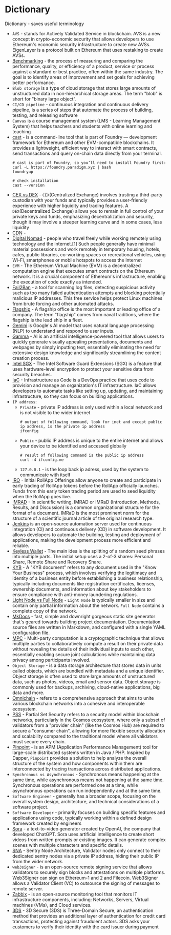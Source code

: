 # Dictionary
Dictionary - saves useful terminology

- `AVS` - stands for Actively Validated Service in blockchain. AVS is a new concept in crypto-economic security that allows developers to use Ethereum's economic security infrastructure to create new AVSs. EigenLayer is a protocol built on Ethereum that uses restaking to create AVSs.
- [Benchmarking](https://www.lucidchart.com/blog/8-steps-of-the-benchmarking-process) - the process of measuring and comparing the performance, quality, or efficiency of a product, service or process against a standard or best practice, often within the same industry. The goal is to identify areas of improvement and set goals for achieving better performance.
- `Blob storage` is a type of cloud storage that stores large amounts of unstructured data in non-hierarchical storage areas. The term "blob" is short for "binary large object". 
- `CI/CD pipeline` - continuous integration and continuous delivery pipeline, is a series of steps that automate the process of building, testing, and releasing software
- `Canvas` is a course management system (LMS - Learning Management System) that helps teachers and students with online learning and teaching
- [cast](https://www.raycast.com/merklefruit/foundry-cast-cli) - is a command-line tool that is part of Foundry — development framework for Ethereum and other EVM-compatible blockchains. It provides a lightweight, efficient way to interact with smart contracts, send transactions and query on-chain data directly from your terminal.
   ```
   # cast is part of Foundry, so you’ll need to install Foundry first:
   curl -L https://foundry.paradigm.xyz | bash
   foundryup
   
   # check installation
   cast --version
   ```
- [CEX vs DEX](https://www.bitpay.com/blog/cex-vs-dex) -  `CEX`(Centralized Exchange) involves trusting a third-party custodian with your funds and typically provides a user-friendly experience with higher liquidity and trading features. A `DEX`(Decentralized Exchange) allows you to remain in full control of your private keys and funds, emphasizing decentralization and security, though it may involve a steeper learning curve and in some cases, less liquidity
- [CDN]() - 
- [Digital Nomad](https://en.wikipedia.org/wiki/Digital_nomad) -  people who travel freely while working remotely using technology and the internet.[1] Such people generally have minimal material possessions and work remotely in temporary housing, hotels, cafes, public libraries, co-working spaces or recreational vehicles, using Wi-Fi, smartphones or mobile hotspots to access the Internet
- `EVM` - The Ethereum Virtual Machine (EVM) is a decentralized computation engine that executes smart contracts on the Ethereum network. It is a crucial component of Ethereum's infrastructure, enabling the execution of code exactly as intended.
- [Fail2Ban](https://siddhivinayak-sk.medium.com/prevent-your-website-from-brute-force-attacks-use-fail2ban-to-block-malicious-clients-92b15b5ae4ec) - a tool for scanning log files, detecting suspicious activity such as too many failed authentication attempts and blocking potentially malicious IP addresses. This free service helps protect Linux machines from brute forcing and other automated attacks.
- [Flagship](https://www.merriam-webster.com/dictionary/flagship) - A flagship office is the most important or leading office of a company. The term "flagship" comes from naval traditions, where the flagship is the lead ship in a fleet.
- [Gemini](https://blog.google/technology/ai/google-gemini-ai/#sundar-note) is Google's AI model that uses natural language processing (NLP) to understand and respond to user inputs.
- [Gamma](https://gamma.app/) - AI is an artificial intelligence-powered tool that allows users to quickly generate visually appealing presentations, documents and webpages by simply inputting text, essentially eliminating the need for extensive design knowledge and significantly streamlining the content creation process.
- [Intel SGX](https://www.intel.com/content/www/us/en/products/docs/accelerator-engines/software-guard-extensions.html) - The Intel Software Guard Extensions (SGX) is a feature that uses hardware-level encryption to protect your sensitive data from security breaches.
- [IaC](https://aws.amazon.com/what-is/iac/) - Infrastructure as Code is a DevOps practice that uses code to provision and manage an organization's IT infrastructure. IaC allows developers to automate tasks like setting up, updating, and maintaining infrastructure, so they can focus on building applications.  
- `IP address`:
  - `Private` - private IP address is only used within a local network and is not visible to the wider internet
      ```
      # output of following command, look for inet and except public ip address, is the private ip address
      ifconfig
      ```
  - `Public` - public IP address is unique to the entire internet and allows your device to be identified and accessed globally
      ```
      # result of following command is the public ip address
      curl -4 ifconfig.me
      ```
  - `127.0.0.1` - is the loop back ip adress, used by the system to communicate with itself
- [IRO](https://medium.com/@dymension/initial-rollapp-offerings-from-token-to-ecosystem-d30f94f5fb79#:~:text=Initial%20RollApp%20Offerings%20(IRO)%20allow,when%20the%20RollApp%20goes%20live) - Initial RollApp Offerings allow anyone to create and participate in early trading of RollApp tokens before the RollApp officially launches. Funds from this early token trading period are used to seed liquidity when the RollApp goes live.
- [IMRAD](https://en.wikipedia.org/wiki/IMRAD) - In scientific writing, IMRAD or IMRaD (Introduction, Methods, Results, and Discussion) is a common organizational structure for the format of a document. IMRaD is the most prominent norm for the structure of a scientific journal article of the original research type.
- [Jenkins](https://www.jenkins.io/) is an open-source automation server used for continuous integration (CI) and continuous delivery (CD) in software development. It allows developers to automate the building, testing and deployment of applications, making the development process more efficient and reliable.
- [Keyless Wallet](https://selfchain.xyz/keyless-wallets) - The main idea is the splitting of a random seed phrases into multiple parts. The initial setup uses a 2-of-3 shares: Personal Share, Remote Share and Recovery Share.
- [KYB](https://sumsub.com/blog/kyb-guide/) - A "KYB document" refers to any document used in the "Know Your Business" process, which involves verifying the legitimacy and identity of a business entity before establishing a business relationship, typically including documents like registration certificates, licenses, ownership documents, and information about key stakeholders to ensure compliance with anti-money laundering regulations. 
- [Light Node vs Full Node](https://www.ledger.com/academy/glossary/light-node) - `Light Node` is typically smaller in size and contain only partial information about the network. `Full Node` contains a complete copy of the network.
- [MkDocs](https://www.mkdocs.org/) - fast, simple and downright gorgeous static site generator that's geared towards building project documentation. Documentation source files are written in Markdown, and configured with a single YAML configuration file.
- [MPC](https://en.wikipedia.org/wiki/Secure_multi-party_computation) - Multi-party computation is a cryptographic technique that allows multiple parties to collaboratively compute a result on their private data without revealing the details of their individual inputs to each other, essentially enabling secure joint calculations while maintaining data privacy among participants involved. 
- `Object Storage` -  is a data storage architecture that stores data in units called objects, which are bundled with metadata and a unique identifier. Object storage is often used to store large amounts of unstructured data, such as photos, videos, email and sensor data. Object storage is commonly used for backups, archiving, cloud-native applications, big data and more.
- [Omnichain](https://medium.com/@orderlynetwork/what-is-omnichain-in-crypto-a-beginners-guide-4d81c89afb11) - refers to a comprehensive approach that aims to unite various blockchain networks into a cohesive and interoperable ecosystem.
- [PSS](https://forum.cosmos.network/t/chips-discussion-phase-partial-set-security-updated/11775) - Partial Set Security refers to a security model within blockchain networks, particularly in the Cosmos ecosystem, where only a subset of validators from a "provider chain" (like the Cosmos Hub) are required to secure a "consumer chain", allowing for more flexible security allocation and scalability compared to the traditional model where all validators must secure every chain.
- [Pinpoint](https://pinpoint-apm.gitbook.io/pinpoint) - is an APM (Application Performance Management) tool for large-scale distributed systems written in Java / PHP. Inspired by Dapper, `Pinpoint` provides a solution to help analyze the overall structure of the system and how components within them are interconnected by tracing transactions across distributed applications.
- `Synchronous vs Asynchronous` -  Synchronous means happening at the same time, while asynchronous means not happening at the same time. Synchronous operations are performed one at a time, while asynchronous operations can run independently and at the same time. 
- `Software Engineer` -  generally has a broader scope, focusing on the overall system design, architecture, and technical considerations of a software project.
- `Software Developer` - primarily focuses on building specific features and applications using code, typically working within a defined design framework created by engineers
- [Sora](https://www.usatoday.com/story/tech/2024/12/10/sora-openai-chatgpt-video-generator-price-how-works/76887223007/) - a text-to-video generator created by OpenAI, the company that developed ChatGPT. Sora uses artificial intelligence to create short videos from written prompts or existing images. It can generate complex scenes with multiple characters and specific details.
- [SNA](https://forum.cosmos.network/t/sentry-node-architecture-overview/454) - Sentry Node Architecture, Validator nodes only connect to their dedicated sentry nodes via a private IP address, hiding their public IP from the wider network. 
- `web3signer` - is an open-source remote signing service that allows validators to securely sign blocks and attestations on multiple platforms. Web3Signer can sign on Ethereum-1 and 2 and Filecoin. Web3Signer allows a  Validator Client (VC) to outsource the signing of messages to remote server.
- [Zabbix](https://www.zabbix.com/) - is an open-source monitoring tool that monitors IT infrastructure components, including: Networks, Servers, Virtual machines (VMs), and Cloud services.
- [3DS](https://docs.stripe.com/payments/3d-secure#:~:text=3D%20Secure%20(3DS)%20is%20an,the%20card%20issuer%20during%20payment) - 3D Secure (3DS) is Three-Domain Secure, an authentication method that provides an additional layer of authentication for credit card transactions, protecting against fraudulent actors. 3DS asks your customers to verify their identity with the card issuer during payment
